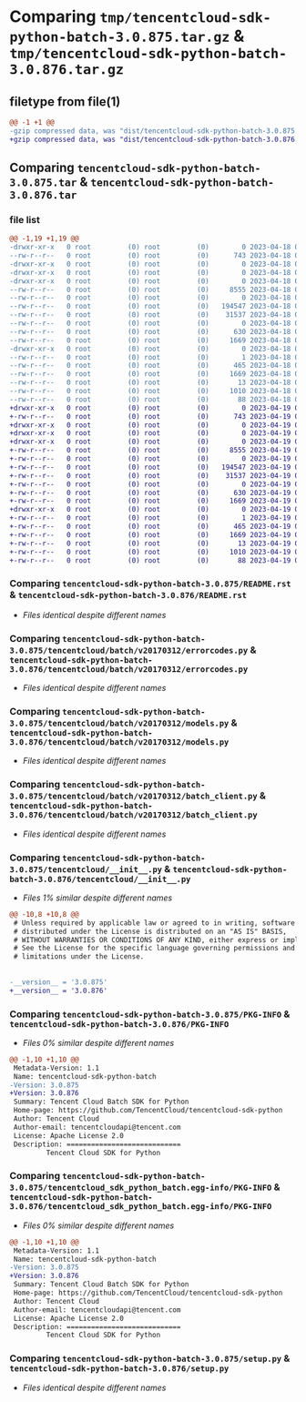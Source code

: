 # Comparing `tmp/tencentcloud-sdk-python-batch-3.0.875.tar.gz` & `tmp/tencentcloud-sdk-python-batch-3.0.876.tar.gz`

## filetype from file(1)

```diff
@@ -1 +1 @@
-gzip compressed data, was "dist/tencentcloud-sdk-python-batch-3.0.875.tar", last modified: Tue Apr 18 00:22:10 2023, max compression
+gzip compressed data, was "dist/tencentcloud-sdk-python-batch-3.0.876.tar", last modified: Wed Apr 19 00:17:29 2023, max compression
```

## Comparing `tencentcloud-sdk-python-batch-3.0.875.tar` & `tencentcloud-sdk-python-batch-3.0.876.tar`

### file list

```diff
@@ -1,19 +1,19 @@
-drwxr-xr-x   0 root         (0) root         (0)        0 2023-04-18 00:22:10.000000 tencentcloud-sdk-python-batch-3.0.875/
--rw-r--r--   0 root         (0) root         (0)      743 2023-04-18 00:22:10.000000 tencentcloud-sdk-python-batch-3.0.875/README.rst
-drwxr-xr-x   0 root         (0) root         (0)        0 2023-04-18 00:22:10.000000 tencentcloud-sdk-python-batch-3.0.875/tencentcloud/
-drwxr-xr-x   0 root         (0) root         (0)        0 2023-04-18 00:22:10.000000 tencentcloud-sdk-python-batch-3.0.875/tencentcloud/batch/
-drwxr-xr-x   0 root         (0) root         (0)        0 2023-04-18 00:22:10.000000 tencentcloud-sdk-python-batch-3.0.875/tencentcloud/batch/v20170312/
--rw-r--r--   0 root         (0) root         (0)     8555 2023-04-18 00:22:10.000000 tencentcloud-sdk-python-batch-3.0.875/tencentcloud/batch/v20170312/errorcodes.py
--rw-r--r--   0 root         (0) root         (0)        0 2023-04-18 00:22:10.000000 tencentcloud-sdk-python-batch-3.0.875/tencentcloud/batch/v20170312/__init__.py
--rw-r--r--   0 root         (0) root         (0)   194547 2023-04-18 00:22:10.000000 tencentcloud-sdk-python-batch-3.0.875/tencentcloud/batch/v20170312/models.py
--rw-r--r--   0 root         (0) root         (0)    31537 2023-04-18 00:22:10.000000 tencentcloud-sdk-python-batch-3.0.875/tencentcloud/batch/v20170312/batch_client.py
--rw-r--r--   0 root         (0) root         (0)        0 2023-04-18 00:22:10.000000 tencentcloud-sdk-python-batch-3.0.875/tencentcloud/batch/__init__.py
--rw-r--r--   0 root         (0) root         (0)      630 2023-04-18 00:22:10.000000 tencentcloud-sdk-python-batch-3.0.875/tencentcloud/__init__.py
--rw-r--r--   0 root         (0) root         (0)     1669 2023-04-18 00:22:10.000000 tencentcloud-sdk-python-batch-3.0.875/PKG-INFO
-drwxr-xr-x   0 root         (0) root         (0)        0 2023-04-18 00:22:10.000000 tencentcloud-sdk-python-batch-3.0.875/tencentcloud_sdk_python_batch.egg-info/
--rw-r--r--   0 root         (0) root         (0)        1 2023-04-18 00:22:10.000000 tencentcloud-sdk-python-batch-3.0.875/tencentcloud_sdk_python_batch.egg-info/dependency_links.txt
--rw-r--r--   0 root         (0) root         (0)      465 2023-04-18 00:22:10.000000 tencentcloud-sdk-python-batch-3.0.875/tencentcloud_sdk_python_batch.egg-info/SOURCES.txt
--rw-r--r--   0 root         (0) root         (0)     1669 2023-04-18 00:22:10.000000 tencentcloud-sdk-python-batch-3.0.875/tencentcloud_sdk_python_batch.egg-info/PKG-INFO
--rw-r--r--   0 root         (0) root         (0)       13 2023-04-18 00:22:10.000000 tencentcloud-sdk-python-batch-3.0.875/tencentcloud_sdk_python_batch.egg-info/top_level.txt
--rw-r--r--   0 root         (0) root         (0)     1010 2023-04-18 00:22:10.000000 tencentcloud-sdk-python-batch-3.0.875/setup.py
--rw-r--r--   0 root         (0) root         (0)       88 2023-04-18 00:22:10.000000 tencentcloud-sdk-python-batch-3.0.875/setup.cfg
+drwxr-xr-x   0 root         (0) root         (0)        0 2023-04-19 00:17:29.000000 tencentcloud-sdk-python-batch-3.0.876/
+-rw-r--r--   0 root         (0) root         (0)      743 2023-04-19 00:17:29.000000 tencentcloud-sdk-python-batch-3.0.876/README.rst
+drwxr-xr-x   0 root         (0) root         (0)        0 2023-04-19 00:17:29.000000 tencentcloud-sdk-python-batch-3.0.876/tencentcloud/
+drwxr-xr-x   0 root         (0) root         (0)        0 2023-04-19 00:17:29.000000 tencentcloud-sdk-python-batch-3.0.876/tencentcloud/batch/
+drwxr-xr-x   0 root         (0) root         (0)        0 2023-04-19 00:17:29.000000 tencentcloud-sdk-python-batch-3.0.876/tencentcloud/batch/v20170312/
+-rw-r--r--   0 root         (0) root         (0)     8555 2023-04-19 00:17:29.000000 tencentcloud-sdk-python-batch-3.0.876/tencentcloud/batch/v20170312/errorcodes.py
+-rw-r--r--   0 root         (0) root         (0)        0 2023-04-19 00:17:29.000000 tencentcloud-sdk-python-batch-3.0.876/tencentcloud/batch/v20170312/__init__.py
+-rw-r--r--   0 root         (0) root         (0)   194547 2023-04-19 00:17:29.000000 tencentcloud-sdk-python-batch-3.0.876/tencentcloud/batch/v20170312/models.py
+-rw-r--r--   0 root         (0) root         (0)    31537 2023-04-19 00:17:29.000000 tencentcloud-sdk-python-batch-3.0.876/tencentcloud/batch/v20170312/batch_client.py
+-rw-r--r--   0 root         (0) root         (0)        0 2023-04-19 00:17:29.000000 tencentcloud-sdk-python-batch-3.0.876/tencentcloud/batch/__init__.py
+-rw-r--r--   0 root         (0) root         (0)      630 2023-04-19 00:17:29.000000 tencentcloud-sdk-python-batch-3.0.876/tencentcloud/__init__.py
+-rw-r--r--   0 root         (0) root         (0)     1669 2023-04-19 00:17:29.000000 tencentcloud-sdk-python-batch-3.0.876/PKG-INFO
+drwxr-xr-x   0 root         (0) root         (0)        0 2023-04-19 00:17:29.000000 tencentcloud-sdk-python-batch-3.0.876/tencentcloud_sdk_python_batch.egg-info/
+-rw-r--r--   0 root         (0) root         (0)        1 2023-04-19 00:17:29.000000 tencentcloud-sdk-python-batch-3.0.876/tencentcloud_sdk_python_batch.egg-info/dependency_links.txt
+-rw-r--r--   0 root         (0) root         (0)      465 2023-04-19 00:17:29.000000 tencentcloud-sdk-python-batch-3.0.876/tencentcloud_sdk_python_batch.egg-info/SOURCES.txt
+-rw-r--r--   0 root         (0) root         (0)     1669 2023-04-19 00:17:29.000000 tencentcloud-sdk-python-batch-3.0.876/tencentcloud_sdk_python_batch.egg-info/PKG-INFO
+-rw-r--r--   0 root         (0) root         (0)       13 2023-04-19 00:17:29.000000 tencentcloud-sdk-python-batch-3.0.876/tencentcloud_sdk_python_batch.egg-info/top_level.txt
+-rw-r--r--   0 root         (0) root         (0)     1010 2023-04-19 00:17:29.000000 tencentcloud-sdk-python-batch-3.0.876/setup.py
+-rw-r--r--   0 root         (0) root         (0)       88 2023-04-19 00:17:29.000000 tencentcloud-sdk-python-batch-3.0.876/setup.cfg
```

### Comparing `tencentcloud-sdk-python-batch-3.0.875/README.rst` & `tencentcloud-sdk-python-batch-3.0.876/README.rst`

 * *Files identical despite different names*

### Comparing `tencentcloud-sdk-python-batch-3.0.875/tencentcloud/batch/v20170312/errorcodes.py` & `tencentcloud-sdk-python-batch-3.0.876/tencentcloud/batch/v20170312/errorcodes.py`

 * *Files identical despite different names*

### Comparing `tencentcloud-sdk-python-batch-3.0.875/tencentcloud/batch/v20170312/models.py` & `tencentcloud-sdk-python-batch-3.0.876/tencentcloud/batch/v20170312/models.py`

 * *Files identical despite different names*

### Comparing `tencentcloud-sdk-python-batch-3.0.875/tencentcloud/batch/v20170312/batch_client.py` & `tencentcloud-sdk-python-batch-3.0.876/tencentcloud/batch/v20170312/batch_client.py`

 * *Files identical despite different names*

### Comparing `tencentcloud-sdk-python-batch-3.0.875/tencentcloud/__init__.py` & `tencentcloud-sdk-python-batch-3.0.876/tencentcloud/__init__.py`

 * *Files 1% similar despite different names*

```diff
@@ -10,8 +10,8 @@
 # Unless required by applicable law or agreed to in writing, software
 # distributed under the License is distributed on an "AS IS" BASIS,
 # WITHOUT WARRANTIES OR CONDITIONS OF ANY KIND, either express or implied.
 # See the License for the specific language governing permissions and
 # limitations under the License.
 
 
-__version__ = '3.0.875'
+__version__ = '3.0.876'
```

### Comparing `tencentcloud-sdk-python-batch-3.0.875/PKG-INFO` & `tencentcloud-sdk-python-batch-3.0.876/PKG-INFO`

 * *Files 0% similar despite different names*

```diff
@@ -1,10 +1,10 @@
 Metadata-Version: 1.1
 Name: tencentcloud-sdk-python-batch
-Version: 3.0.875
+Version: 3.0.876
 Summary: Tencent Cloud Batch SDK for Python
 Home-page: https://github.com/TencentCloud/tencentcloud-sdk-python
 Author: Tencent Cloud
 Author-email: tencentcloudapi@tencent.com
 License: Apache License 2.0
 Description: ============================
         Tencent Cloud SDK for Python
```

### Comparing `tencentcloud-sdk-python-batch-3.0.875/tencentcloud_sdk_python_batch.egg-info/PKG-INFO` & `tencentcloud-sdk-python-batch-3.0.876/tencentcloud_sdk_python_batch.egg-info/PKG-INFO`

 * *Files 0% similar despite different names*

```diff
@@ -1,10 +1,10 @@
 Metadata-Version: 1.1
 Name: tencentcloud-sdk-python-batch
-Version: 3.0.875
+Version: 3.0.876
 Summary: Tencent Cloud Batch SDK for Python
 Home-page: https://github.com/TencentCloud/tencentcloud-sdk-python
 Author: Tencent Cloud
 Author-email: tencentcloudapi@tencent.com
 License: Apache License 2.0
 Description: ============================
         Tencent Cloud SDK for Python
```

### Comparing `tencentcloud-sdk-python-batch-3.0.875/setup.py` & `tencentcloud-sdk-python-batch-3.0.876/setup.py`

 * *Files identical despite different names*

